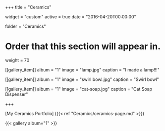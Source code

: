 +++
title = "Ceramics"


widget = "custom"
active = true
date = "2016-04-20T00:00:00"

folder = "Ceramics"

# Order that this section will appear in.
weight = 70

[[gallery_item]]
album = "1"
image = "lamp.jpg"
caption = "I made a lamp!!!"

[[gallery_item]]
album = "1"
image = "swirl bowl.jpg"
caption = "Swirl bowl"

[[gallery_item]]
album = "1"
image = "cat-soap.jpg"
caption = "Cat Soap Dispenser"



+++

[My Ceramics Portfolio] ({{< ref "Ceramics/ceramics-page.md" >}})


{{< gallery album="1" >}}
